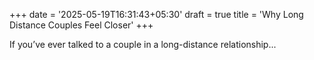 +++
date = '2025-05-19T16:31:43+05:30'
draft = true
title = 'Why Long Distance Couples Feel Closer'
+++

If you’ve ever talked to a couple in a long-distance relationship...